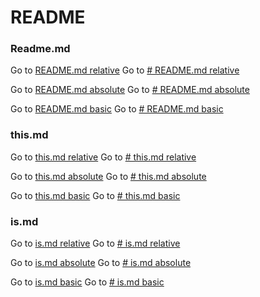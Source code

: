 # README

### Readme.md

Go to [README.md relative](./README.md)
Go to [# README.md relative](./README.md#ismd)

Go to [README.md absolute](/README.md)
Go to [# README.md absolute](/README.md#ismd)

Go to [README.md basic](README.md)
Go to [# README.md basic](README.md#ismd)

### this.md

Go to [this.md relative](./this/this.md)
Go to [# this.md relative](./this/this.md#thismd-1)

Go to [this.md absolute](/this/this.md)
Go to [# this.md absolute](/this/this.md#thismd-1)

Go to [this.md basic](this/this.md)
Go to [# this.md basic](this/this.md#thismd-1)

### is.md

Go to [is.md relative](./this/is/is.md)
Go to [# is.md relative](./this/is/is.md#ismd-1)

Go to [is.md absolute](/this/is/is.md)
Go to [# is.md absolute](/this/is/is.md#ismd-1)

Go to [is.md basic](this/is/is.md)
Go to [# is.md basic](this/is/is.md#ismd-1)

